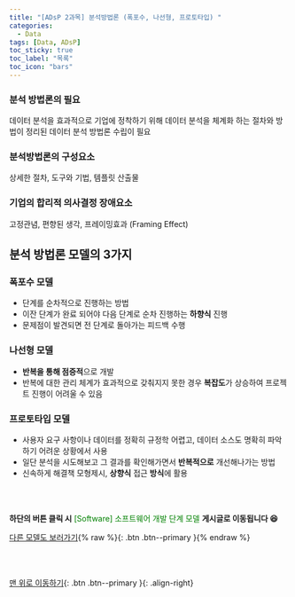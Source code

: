 ```yaml
---
title: "[ADsP 2과목] 분석방법론 (폭포수, 나선형, 프로토타입) "
categories:
  - Data
tags: [Data, ADsP]
toc_sticky: true
toc_label: "목록"
toc_icon: "bars"
---
```


### 분석 방법론의 필요

데이터 분석을 효과적으로 기업에 정착하기 위해 데이터 분석을 체계화 하는 절차와 방법이 정리된 데이터 분석 방법론 수립이 필요

### 분석방법론의 구성요소

상세한 절차, 도구와 기법, 템플릿 산출물

### 기업의 합리적 의사결정 장애요소

고정관념, 편향된 생각, 프레이밍효과 (Framing Effect)

## 분석 방법론 모델의 3가지

### 폭포수 모델

- 단계를 순차적으로 진행하는 방법
- 이잔 단계가 완료 되어야 다음 단계로 순차 진행하는 **하향식** 진행
- 문제점이 발견되면 전 단계로 돌아가는 피드백 수행

### 나선형 모델

- **반복을 통해 점증적**으로 개발
- 반복에 대한 관리 체계가 효과적으로 갖춰지지 못한 경우 **복잡도**가 상승하여 프로젝트 진행이 어려울 수 있음

### 프로토타입 모델

- 사용자 요구 사항이나 데이터를 정확히 규정학 어렵고, 데이터 소스도 명확히 파악하기 어려운 상황에서 사용
- 일단 분석을 시도해보고 그 결과를 확인해가면서 **반복적으로** 개선해나가는 방법
- 신속하게 해결책 모형제시, **상향식** 접근 **방식**에 활용

<br>
<br>

**하단의 버튼 클릭 시** <span style="color:green">[Software] 소프트웨어 개발 단계 모델 </span> **게시글로 이동됩니다 😆**

[다른 모델도 보러가기](https://solfany.github.io/software/Software-dv-type/){% raw %}{: .btn .btn--primary }{% endraw %}

<br>
<br>

[맨 위로 이동하기](#){: .btn .btn--primary }{: .align-right}
